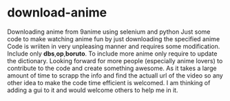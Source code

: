 # download-anime
Downloading anime from 9anime using selenium and python
Just some code to make watching anime fun by just downloading the specified anime
Code is wriiten in very unpleasing manner and requires some modification.
Include only **dbs**,**op**,**boruto**.
To include more anime only require to update the dictionary.
Looking forward for more people (especially anime lovers) to contribute to the code and create something awesome.
As it takes a large amount of time to scrapp the info and find the actuall url of the video so any other idea to make the code time efficient is welcomed.
I am thinking of adding a gui to it and would welcome others to help me in it.
